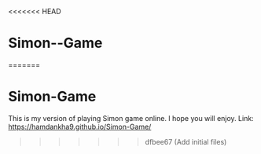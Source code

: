 <<<<<<< HEAD
# Simon--Game
=======
# Simon-Game
This is my version of playing Simon game online. I hope you will enjoy.
Link: https://hamdankha9.github.io/Simon-Game/
>>>>>>> dfbee67 (Add initial files)

